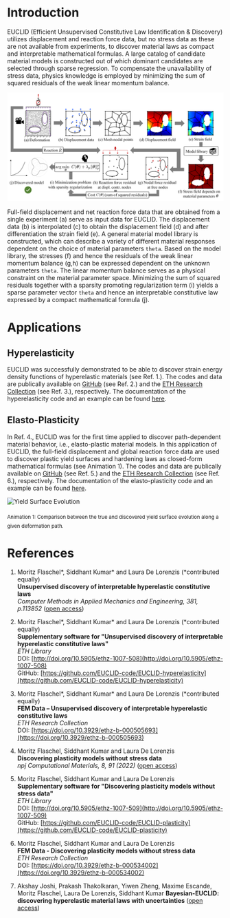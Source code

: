 # Introduction
EUCLID (Efficient Unsupervised Constitutive Law Identification & Discovery) utilizes displacement and reaction force data, but no stress data as these are not available from experiments, to discover material laws as compact and interpretable mathematical formulas. A large catalog of candidate material models is constructed out of which dominant candidates are selected through sparse regression. To compensate the unavailability of stress data, physics knowledge is employed by minimizing the sum of squared residuals of the weak linear momentum balance.

![Schematic of EUCLID](./img/schematics.png)

Full-field displacement and net reaction force data that are obtained from a single experiment (a) serve as input data for EUCLID. The displacement data (b) is interpolated (c) to obtain the displacement field (d) and after differentiation the strain field (e). A general material model library is constructed, which can describe a variety of different material responses dependent on the choice of material parameters `theta`. Based on the model library, the stresses (f) and hence the residuals of the weak linear momentum balance (g,h) can be expressed dependent on the unknown parameters `theta`. The linear momentum balance serves as a physical constraint on the material parameter space. Minimizing the  sum of squared residuals together with a sparsity promoting regularization term (i) yields a sparse parameter vector `theta` and hence an interpretable constitutive law expressed by a compact mathematical formula (j).

# Applications

## Hyperelasticity
EUCLID was successfully demonstrated to be able to discover strain energy density functions of hyperelastic materials (see Ref. 1.).
The codes and data are publically available on <a href="https://github.com/EUCLID-code/EUCLID-hyperelasticity" target="_blank">GitHub</a> (see Ref. 2.)
and the <a href="https://www.research-collection.ethz.ch/handle/20.500.11850/505693" target="_blank">ETH Research Collection</a> (see Ref. 3.), respectively.
The documentation of the hyperelasticity code and an example can be found <a href="https://EUCLID-code.github.io/EUCLID-hyperelasticity/mkdocs/site" target="_blank">here</a>.

## Elasto-Plasticity
In Ref. 4., EUCLID was for the first time applied to discover path-dependent material behavior, i.e., elasto-plastic material models.
In this application of EUCLID, the full-field displacement and global reaction force data are used to discover plastic yield surfaces and hardening laws as closed-form mathematical formulas (see Animation 1).
The codes and data are publically available on <a href="https://github.com/EUCLID-code/EUCLID-plasticity" target="_blank">GitHub</a> (see Ref. 5.)
and the <a href="https://www.research-collection.ethz.ch/handle/20.500.11850/534002" target="_blank">ETH Research Collection</a> (see Ref. 6.), respectively.
The documentation of the elasto-plasticity code and an example can be found <a href="https://EUCLID-code.github.io/EUCLID-plasticity/mkdocs/site" target="_blank">here</a>.

<img src="/img/yield_surface_evolution.gif" alt="Yield Surface Evolution" width="400"/>

<sub>Animation 1: Comparison between the true and discovered yield surface evolution along a given deformation path.</sub>

# References

1.	Moritz Flaschel<span>&#42;</span>, Siddhant Kumar<span>&#42;</span> and Laura De Lorenzis (<span>&#42;</span>contributed equally)  
	__Unsupervised discovery of interpretable hyperelastic constitutive laws__  
	_Computer Methods in Applied Mechanics and Engineering, 381, p.113852_ ([open access](https://www.sciencedirect.com/science/article/pii/S0045782521001894))

2.	Moritz Flaschel<span>&#42;</span>, Siddhant Kumar<span>&#42;</span> and Laura De Lorenzis (<span>&#42;</span>contributed equally)  
	__Supplementary software for "Unsupervised discovery of interpretable hyperelastic constitutive laws"__  
	_ETH Library_  
	DOI: [http://doi.org/10.5905/ethz-1007-508](http://doi.org/10.5905/ethz-1007-508)  
	GitHub: [https://github.com/EUCLID-code/EUCLID-hyperelasticity](https://github.com/EUCLID-code/EUCLID-hyperelasticity)

3.	Moritz Flaschel<span>&#42;</span>, Siddhant Kumar<span>&#42;</span> and Laura De Lorenzis (<span>&#42;</span>contributed equally)  
	__FEM Data – Unsupervised discovery of interpretable hyperelastic constitutive laws__  
	_ETH Research Collection_  
	DOI: [https://doi.org/10.3929/ethz-b-000505693](https://doi.org/10.3929/ethz-b-000505693)

4.	Moritz Flaschel, Siddhant Kumar and Laura De Lorenzis  
	__Discovering plasticity models without stress data__  
	_npj Computational Materials, 8, 91 (2022)_ ([open access](https://rdcu.be/cMjUx))

5.	Moritz Flaschel, Siddhant Kumar and Laura De Lorenzis  
	__Supplementary software for "Discovering plasticity models without stress data"__  
	_ETH Library_  
	DOI: [http://doi.org/10.5905/ethz-1007-509](http://doi.org/10.5905/ethz-1007-509)  
	GitHub: [https://github.com/EUCLID-code/EUCLID-plasticity](https://github.com/EUCLID-code/EUCLID-plasticity)

6.	Moritz Flaschel, Siddhant Kumar and Laura De Lorenzis  
	__FEM Data - Discovering plasticity models without stress data__  
	_ETH Research Collection_  
	DOI: [https://doi.org/10.3929/ethz-b-000534002](https://doi.org/10.3929/ethz-b-000534002)

7.  Akshay Joshi, Prakash Thakolkaran, Yiwen Zheng, Maxime Escande, Moritz Flaschel, Laura De Lorenzis, Siddhant Kumar
	__Bayesian-EUCLID: discovering hyperelastic material laws with uncertainties__
	([open access](https://arxiv.org/abs/2203.07422))
